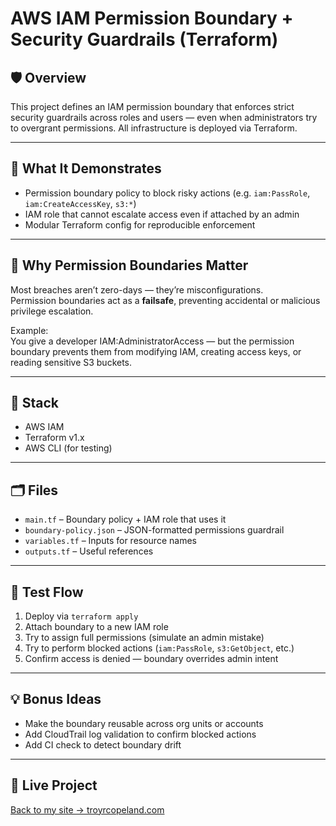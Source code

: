 # AWS IAM Permission Boundary + Security Guardrails (Terraform)

## 🛡️ Overview

This project defines an IAM permission boundary that enforces strict security guardrails across roles and users — even when administrators try to overgrant permissions. All infrastructure is deployed via Terraform.

---

## 🎯 What It Demonstrates

- Permission boundary policy to block risky actions (e.g. `iam:PassRole`, `iam:CreateAccessKey`, `s3:*`)
- IAM role that cannot escalate access even if attached by an admin
- Modular Terraform config for reproducible enforcement

---

## 🔐 Why Permission Boundaries Matter

Most breaches aren’t zero-days — they’re misconfigurations.  
Permission boundaries act as a **failsafe**, preventing accidental or malicious privilege escalation.

Example:  
You give a developer IAM:AdministratorAccess — but the permission boundary prevents them from modifying IAM, creating access keys, or reading sensitive S3 buckets.

---

## 🧱 Stack

- AWS IAM
- Terraform v1.x
- AWS CLI (for testing)

---

## 🗂️ Files

- `main.tf` – Boundary policy + IAM role that uses it
- `boundary-policy.json` – JSON-formatted permissions guardrail
- `variables.tf` – Inputs for resource names
- `outputs.tf` – Useful references

---

## 🧪 Test Flow

1. Deploy via `terraform apply`
2. Attach boundary to a new IAM role
3. Try to assign full permissions (simulate an admin mistake)
4. Try to perform blocked actions (`iam:PassRole`, `s3:GetObject`, etc.)
5. Confirm access is denied — boundary overrides admin intent

---

## 💡 Bonus Ideas

- Make the boundary reusable across org units or accounts
- Add CloudTrail log validation to confirm blocked actions
- Add CI check to detect boundary drift

---

## 📎 Live Project

[Back to my site → troyrcopeland.com](https://www.troyrcopeland.com)